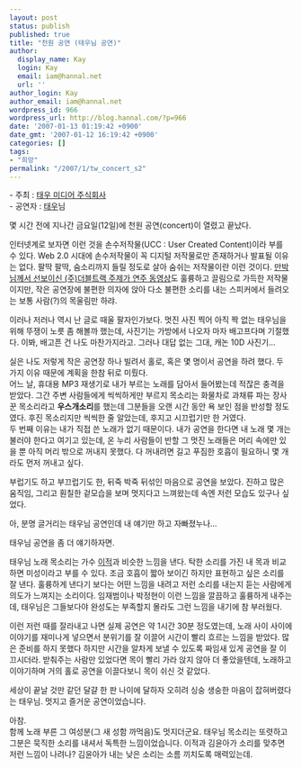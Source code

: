 ```yaml
---
layout: post
status: publish
published: true
title: "천원 공연 (태우님 공연)"
author:
  display_name: Kay
  login: Kay
  email: iam@hannal.net
  url: ''
author_login: Kay
author_email: iam@hannal.net
wordpress_id: 966
wordpress_url: http://blog.hannal.com/?p=966
date: '2007-01-13 01:19:42 +0900'
date_gmt: '2007-01-12 16:19:42 +0900'
categories: []
tags:
- "희망"
permalink: "/2007/1/tw_concert_s2"
---
```

<p>- 주최 : <a href="http://twmedia.tistory.com">태우 미디어 주식회사</a><br />
- 공연자 : <a href="http://www.twlog.net">태우</a>님</p>
<p>몇 시간 전에 지나간 금요일(12일)에 천원 공연(concert)이 열렸고 끝났다.</p>
<p>인터넷계로 보자면 이런 것을 손수저작물(UCC : User Created Content)이라 부를 수 있다. Web 2.0 시대에 손수저작물이 꼭 디지털 저작물로만 존재하거나 발표될 이유는 없다. 팔딱 팔딱, 숨소리까지 들릴 정도로 살아 숨쉬는 저작물이란 이런 것이다. <a href="http://sumanpark.com/blog/81">만박님께서 선보이신 (주)더블트랙 주제가 연주 동영상</a>도 훌륭하고 끌림으로 가득한 저작물이지만, 작은 공연장에 불편한 의자에 앉아 다소 불편한 소리를 내는 스피커에서 들려오는 보통 사람(?)의 목울림만 하랴.</p>
<p>이러나 저러나 역시 난 글로 때울 팔자인가보다. 멋진 사진 찍어 아직 짝 없는 태우님을 위해 뚜쟁이 노릇 좀 해볼까 했는데, 사진기는 가방에서 나오자 마자 배고프다며 기절했다. 이봐, 배고픈 건 나도 마찬가지라고. 그러나 대답 없는 그대, 캐논 10D 사진기...</p>
<p>실은 나도 저렇게 작은 공연장 하나 빌려서 홀로, 혹은 몇 명이서 공연을 하려 했다. 두 가지 이유 때문에 계획을 한참 뒤로 미뤘다.<br />
어느 날, 휴대용 MP3 재생기로 내가 부르는 노래를 담아서 들어봤는데 적잖은 충격을 받았다. 그간 주변 사람들에게 씩씩하게만 부르지 목소리는 화물차로 과채류 파는 장사꾼 목소리라고 <strong>우스개소리</strong>를 했는데 그분들을 오랜 시간 동안 욕 보인 점을 반성할 정도였다. 후진 목소리지만 씩씩한 줄 알았는데, 후지고 시끄럽기만 한 거였다.<br />
두 번째 이유는 내가 직접 쓴 노래가 없기 때문이다. 내가 공연을 한다면 내 노래 몇 개는 불러야 한다고 여기고 있는데, 온 누리 사람들이 반할 그 멋진 노래들은 머리 속에만 있을 뿐 아직 머리 밖으로 꺼내지 못했다. 다 꺼내려면 길고 푸짐한 호흡이 필요하니 몇 개라도 먼저 꺼내고 싶다.</p>
<p>부럽기도 하고 부끄럽기도 한, 뒤죽 박죽 뒤섞인 마음으로 공연을 보았다. 진하고 많은 움직임, 그리고 훤칠한 겉모습을 보며 멋지다고 느껴왔는데 속엔 저런 모습도 있구나 싶었다.</p>
<p>아, 분명 글거리는 태우님 공연인데 내 얘기만 하고 자빠졌누나...</p>
<p>태우님 공연을 좀 더 얘기하자면.</p>
<p>태우님 노래 목소리는 가수 <a href="http://www.leejuck.com/">이적</a>과 비슷한 느낌을 낸다. 탁한 소리를 가진 내 목과 비교하면 미성이라고 부를 수 있다. 조금 호흡이 짧아 보이긴 하지만 표현하고 싶은 소리를 잘 낸다. 훌륭하게 낸다기 보다는 어떤 느낌을 내려고 저런 소리를 내는지 듣는 사람에게 의도가 느껴지는 소리이다. 임재범이나 박정현이 이런 느낌을 깔끔하고 훌륭하게 내주는데, 태우님은 그들보다야 완성도는 부족할지 몰라도 그런 느낌을 내기에 참 부러웠다.</p>
<p>이런 저런 때를 잘라내고 나면 실제 공연은 약 1시간 30분 정도였는데, 노래 사이 사이에 이야기를 재미나게 넣으면서 분위기를 잘 이끌어 시간이 빨리 흐르는 느낌을 받았다. 많은 준비를 하지 못했다 하지만 시간을 알차게 보낼 수 있도록 짜임새 있게 공연을 잘 이끄시더라. 받춰주는 사람만 있었다면 목이 빨리 가라 앉지 않아 더 좋았을텐데, 노래하고 이야기하며 거의 홀로 공연을 이끌다보니 목이 쉬신 것 같았다.</p>
<p>세상이 끝날 것만 같던 달걀 한 판 나이에 달하자 오히려 싱숭 생숭한 마음이 잡혀버렸다는 태우님. 멋지고 즐거운 공연이었습니다.</p>
<p>아참.<br />
함께 노래 부른 그 여성분(그 새 성함 까먹음)도 멋지더군요. 태우님 목소리는 또렷하고 그분은 묵직한 소리를 내셔서 독특한 느낌이었습니다. 이적과 김윤아가 소리를 맞추면 저런 느낌이 나려나? 김윤아가 내는 낮은 소리는 소름 끼치도록 매력있는데.</p>
